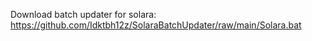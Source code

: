 


Download batch updater for solara: https://github.com/Idktbh12z/SolaraBatchUpdater/raw/main/Solara.bat
